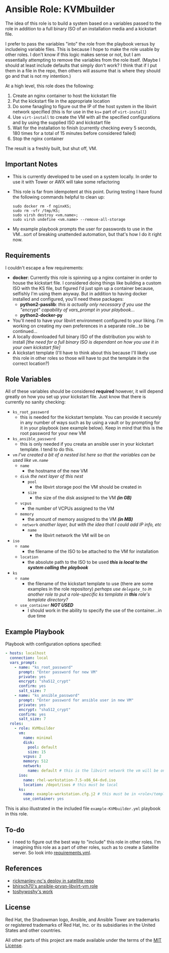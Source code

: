 Ansible Role: KVMbuilder
========================
The idea of this role is to build a system based on a variables passed to the
role in addition to a full binary ISO of an installation media and a kickstart
file.

I prefer to pass the variables "into" the role from the playbook versus by
includeing variable files.  This is because I hope to make the role usable by
other roles.  I don't know if this logic makes sense or not, but I am 
essentially attempting to remove the variables from the role itself.  (Maybe I
should at least include defaults that simply don't work?  I think that if I put
them in a file in the repo, then others will assume that is where they should
go and that is not my intention.)

At a high level, this role does the following:

1. Create an nginx container to host the kickstart file
2. Put the kickstart file in the appropriate location
3. Do some fanagling to figure out the IP of the host system in the libvirt
   network specified (this is for use in the `ks=` part of `virt-install`)
4. Use `virt-install` to create the VM with all the specified configurations
   and by using the supplied ISO and kickstart file
5. Wait for the installation to finish (currently checking every 5 seconds,
   180 times for a total of 15 minutes before considered failed)
6. Stop the nginx container

The result is a freshly built, but shut off, VM.

Important Notes
---------------
* This is currently developed to be used on a system locally.  In order to use
  it with Tower or AWX will take some refactoring
* This role is far from idempotent at this point.  During testing I have found
  the following commands helpful to clean up:

      sudo docker rm -f nginxKS; 
      sudo rm -vfr /tmp/KS; 
      sudo virsh destroy <vm.name>; 
      sudo virsh undefine <vm.name> --remove-all-storage 

* My example playbook prompts the user for passwords to use in the VM...sort of
  breaking unattended automation, but that's how I do it right now.

Requirements
------------
I couldn't escape a few requirements:
* **docker**:  Currently this role is spinning up a nginx container in order to
  house the kickstart file.  I considered doing things like building a custom
  ISO with the KS file, but figured I'd just spin up a container because,
  selfishly I'm using them anyway.  But in addition to having docker installed
  and configured, you'll need these packages:
  * **python2-passlib**: *this is actually only necessary if you use the
    "encrypt" capability of  vars_prompt in your playbook...*
  * **python2-docker-py**
* You'll need to have your libvirt environment configured to your liking.  I'm
  working on creating my own preferences in a separate role...to be continued...
* A locally downloaded full binary ISO of the distribution you wish to install
  *[the need for a full binary ISO is dependant on how you use it in your own
  kickstart file]*
* A kickstart template (I'll have to think about this because I'll likely use
  this role in other roles so those will have to put the template in the correct
  location?)

Role Variables
--------------
All of these variables should be considered **required** however, it will
depend greatly on how you set up your kickstart file.  Just know that there is
currently no sanity checking:
* `ks_root_password` 
  * this is needed for the kickstart template.  You can provide it securely in
    any number of ways such as by using a vault or by prompting for it in your
    playbook (see example below).  Keep in mind that this is the root password for your new VM
* `ks_ansible_password` 
  * this is only needed if you creata an ansible user in your kickstart
    template.  I tend to do this.
* `vm` *I've created a bit of a nested list here so that the variables can be
  used like `vm.name`*
  * `name`
    * the hostname of the new VM
  * `disk` *the next layer of this nest*
    * `pool`
      * the libvirt storage pool the VM should be created in
    * `size`
      * the size of the disk assigned to the VM ***(in GB)***
  * `vcpus`
    * the number of VCPUs assigned to the VM
  * `memory`
    * the amount of memory assigned to the VM ***(in MB)***
  * ` network` *another layer, but with the idea that I could add IP info, etc*
    * `name`
      * the libvirt network the VM will be on
* `iso`
  * `name`
    * the filename of the ISO to be attached to the VM for installation
  * `location`
    * the absolute path to the ISO to be used ***this is local to the system
      calling the playbook***
* `ks`
  * `name`
    * the filename of the kickstart template to use (there are some examples in
      the role repository) *perhaps use `delegate_to` in another role to put a
      role-specific ks template in **this** role's template directory?*
  * `use_container` ***NOT USED***
    * I should work in the ability to specify the use of the container...in due
      time


Example Playbook
----------------
Playbook with configuration options specified:

```yaml
- hosts: localhost
  connection: local
  vars_prompt:
    - name: "ks_root_password"
      prompt: "Enter password for new VM"
      private: yes
      encrypt: "sha512_crypt"
      confirm: yes
      salt_size: 7
    - name: "ks_ansible_password"
      prompt: "Enter password for ansible user in new VM"
      private: yes
      encrypt: "sha512_crypt"
      confirm: yes
      salt_size: 7
  roles:
    - role: KVMbuilder
      vm:
        name: minimal
        disk:
          pool: default
          size: 15
        vcpus: 2
        memory: 512
        network:
          name: default # this is the libvirt network the vm will be on
      iso:
        name: rhel-workstation-7.5-x86_64-dvd.iso
        location: /depot/isos # this must be local
      ks:
        name: example-workstation.cfg.j2 # this must be in <role>/templates
        use_container: yes

```
This is also illustrated in the included file `example-KVMbuilder.yml` playbook
in this role.

To-do
-----
* I need to figure out the best way to "include" this role in other roles.  I'm
  imagining this role as a part of other roles, such as to create a Satellite 
  server.  So look into [requirements.yml](https://docs.ansible.com/ansible/latest/reference_appendices/galaxy.html).

References
----------
* [rickmanley-nc's deploy in satellite repo](https://github.com/rickmanley-nc/satellite)
* [bhirsch70's ansible-prvsn-libvirt-vm role](https://github.com/RedHatGov/Instant-Demo/tree/master/ansible-prvsn-libvirt-vm)
* [toshywoshy's work](https://github.com/toshywoshy/ansible-role-vminstaller)

License
-------
Red Hat, the Shadowman logo, Ansible, and Ansible Tower are trademarks or
registered trademarks of Red Hat, Inc. or its subsidiaries in the United
States and other countries.

All other parts of this project are made available under the terms of the [MIT
License](LICENSE).